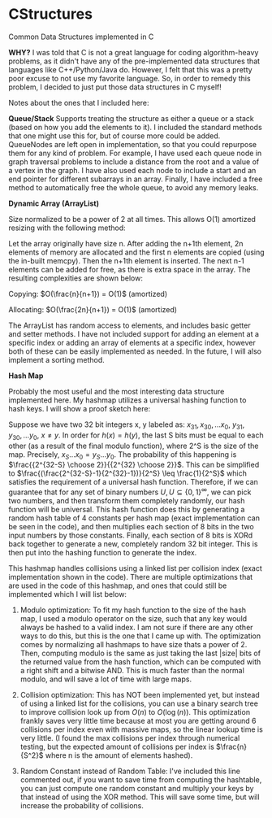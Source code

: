 # CStructures
Common Data Structures implemented in C

**WHY?**
I was told that C is not a great language for coding algorithm-heavy problems, as it didn't have any of the pre-implemented data structures that languages like C++/Python/Java do. However, I felt that this was a pretty poor excuse to not use my favorite language. So, in order to remedy this problem, I decided to just put those data structures in C myself!

Notes about the ones that I included here:

**Queue/Stack**
Supports treating the structure as either a queue or a stack (based on how you add the elements to it). I included the standard methods that one might use this for, but of course more could be added. QueueNodes are left open in implementation, so that you could repurpose them for any kind of problem. For example, I have used each queue node in graph traversal problems to include a distance from the root and a value of a vertex in the graph. I have also used each node to include a start and an end pointer for different subarrays in an array. Finally, I have included a free method to automatically free the whole queue, to avoid any memory leaks.



**Dynamic Array (ArrayList)**

Size normalized to be a power of 2 at all times. This allows O(1) amortized resizing with the following method: 

Let the array originally have size n. After adding the n+1th element, 2n elements of memory are allocated and the first n elements are copied (using the in-built memcpy). Then the n+1th element is inserted. The next n-1 elements can be added for free, as there is extra space in the array. The resulting complexities are shown below:

Copying: $O(\frac{n}{n+1}) = O(1)$ (amortized)

Allocating: $O(\frac{2n}{n+1}) = O(1)$ (amortized)

The ArrayList has random access to elements, and includes basic getter and setter methods. I have not included support for adding an element at a specific index or adding an array of elements at a specific index, however both of these can be easily implemented as needed. In the future, I will also implement a sorting method.



**Hash Map**

Probably the most useful and the most interesting data structure implemented here. My hashmap utilizes a universal hashing function to hash keys. I will show a proof sketch here:

Suppose we have two 32 bit integers x, y labeled as: $x_{31},x_{30},...x_0$, $y_{31},y_{30},...y_0$, $x \neq y$. In order for $h(x) = h(y)$, the last S bits must be equal to each other (as a result of the final modulo function), where 2^S is the size of the map. Precisely, $x_S...x_0 = y_S...y_0$. The probability of this happening is $\frac{{2^{32-S} \choose 2}}{{2^{32} \choose 2}}$. This can be simplified to $\frac{(\frac{2^{32-S}-1}{2^{32}-1})}{2^S} \leq \frac{1}{2^S}$ which satisfies the requirement of a universal hash function. Therefore, if we can guarantee that for any set of binary numbers $U, U \subseteq \left\{0,1\right\}^{\infty}$, we can pick two numbers, and then transform them completely randomly, our hash function will be universal. This hash function does this by generating a random hash table of 4 constants per hash map (exact implementation can be seen in the code), and then multiplies each section of 8 bits in the two input numbers by those constants. Finally, each section of 8 bits is XORd back together to generate a new, completely random 32 bit integer. This is then put into the hashing function to generate the index.

This hashmap handles collisions using a linked list per collision index (exact implementation shown in the code). There are multiple optimizations that are used in the code of this hashmap, and ones that could still be implemented which I will list below:

1. Modulo optimization: To fit my hash function to the size of the hash map, I used a modulo operator on the size, such that any key would always be hashed to a valid index. I am not sure if there are any other ways to do this, but this is the one that I came up with. The optimization comes by normalizing all hashmaps to have size thats a power of 2. Then, computing modulo is the same as just taking the last |size| bits of the returned value from the hash function, which can be computed with a right shift and a bitwise AND. This is much faster than the normal modulo, and will save a lot of time with large maps.

2. Collision optimization: This has NOT been implemented yet, but instead of using a linked list for the collisions, you can use a binary search tree to improve collision look up from $O(n)$ to $O(\log(n))$. This optimization frankly saves very little time because at most you are getting around 6 collisions per index even with massive maps, so the linear lookup time is very little. (I found the max collisions per index through numerical testing, but the expected amount of collisions per index is $\frac{n}{S^2}$ where n is the amount of elements hashed).

3. Random Constant instead of Random Table: I've included this line commented out, if you want to save time from computing the hashtable, you can just compute one random constant and multiply your keys by that instead of using the XOR method. This will save some time, but will increase the probability of collisions.


